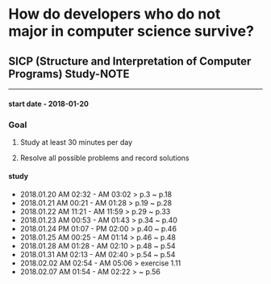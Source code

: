 # How do developers who do not major in computer science survive?

## SICP (Structure and Interpretation of Computer Programs) Study-NOTE

----

#### start date - 2018-01-20




### Goal

1. Study at least 30 minutes per day

2. Resolve all possible problems and record solutions
    



#### study

- 2018.01.20 AM 02:32 - AM 03:02 > p.3 ~ p.18
- 2018.01.21 AM 00:21 - AM 01:28 > p.19 ~ p.28
- 2018.01.22 AM 11:21 - AM 11:59 > p.29 ~ p.33
- 2018.01.23 AM 00:53 - AM 01:43 > p.34 ~ p.40
- 2018.01.24 PM 01:07 - PM 02:00 > p.40 ~ p.46
- 2018.01.25 AM 00:25 - AM 01:14 > p.46 ~ p.48
- 2018.01.28 AM 01:28 - AM 02:10 > p.48 ~ p.54
- 2018.01.31 AM 02:13 - AM 02:40 > p.54 ~ p.54
- 2018.02.02 AM 02:54 - AM 05:06 > exercise 1.11
- 2018.02.07 AM 01:54 - AM 02:22 >      ~ p.56
